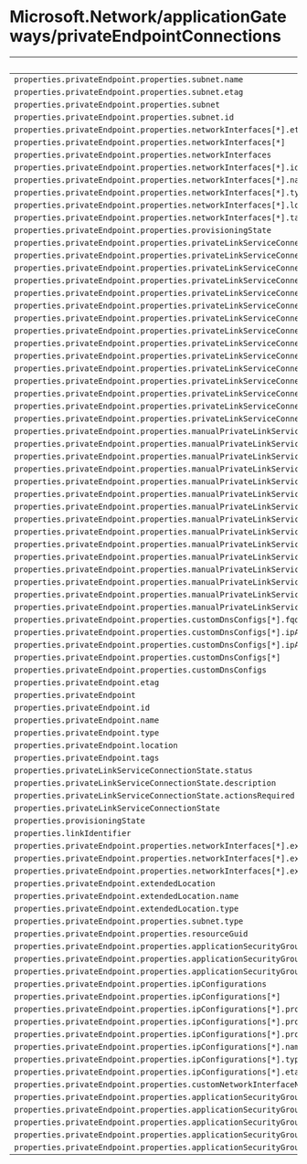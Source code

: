 # Microsoft.Network/applicationGateways/privateEndpointConnections

| Default Path | Alias |
|---|---|
| `properties.privateEndpoint.properties.subnet.name` | `Microsoft.Network/applicationGateways/privateEndpointConnections/privateEndpoint.subnet.name` |
| `properties.privateEndpoint.properties.subnet.etag` | `Microsoft.Network/applicationGateways/privateEndpointConnections/privateEndpoint.subnet.etag` |
| `properties.privateEndpoint.properties.subnet` | `Microsoft.Network/applicationGateways/privateEndpointConnections/privateEndpoint.subnet` |
| `properties.privateEndpoint.properties.subnet.id` | `Microsoft.Network/applicationGateways/privateEndpointConnections/privateEndpoint.subnet.id` |
| `properties.privateEndpoint.properties.networkInterfaces[*].etag` | `Microsoft.Network/applicationGateways/privateEndpointConnections/privateEndpoint.networkInterfaces[*].etag` |
| `properties.privateEndpoint.properties.networkInterfaces[*]` | `Microsoft.Network/applicationGateways/privateEndpointConnections/privateEndpoint.networkInterfaces[*]` |
| `properties.privateEndpoint.properties.networkInterfaces` | `Microsoft.Network/applicationGateways/privateEndpointConnections/privateEndpoint.networkInterfaces` |
| `properties.privateEndpoint.properties.networkInterfaces[*].id` | `Microsoft.Network/applicationGateways/privateEndpointConnections/privateEndpoint.networkInterfaces[*].id` |
| `properties.privateEndpoint.properties.networkInterfaces[*].name` | `Microsoft.Network/applicationGateways/privateEndpointConnections/privateEndpoint.networkInterfaces[*].name` |
| `properties.privateEndpoint.properties.networkInterfaces[*].type` | `Microsoft.Network/applicationGateways/privateEndpointConnections/privateEndpoint.networkInterfaces[*].type` |
| `properties.privateEndpoint.properties.networkInterfaces[*].location` | `Microsoft.Network/applicationGateways/privateEndpointConnections/privateEndpoint.networkInterfaces[*].location` |
| `properties.privateEndpoint.properties.networkInterfaces[*].tags` | `Microsoft.Network/applicationGateways/privateEndpointConnections/privateEndpoint.networkInterfaces[*].tags` |
| `properties.privateEndpoint.properties.provisioningState` | `Microsoft.Network/applicationGateways/privateEndpointConnections/privateEndpoint.provisioningState` |
| `properties.privateEndpoint.properties.privateLinkServiceConnections[*].properties.provisioningState` | `Microsoft.Network/applicationGateways/privateEndpointConnections/privateEndpoint.privateLinkServiceConnections[*].provisioningState` |
| `properties.privateEndpoint.properties.privateLinkServiceConnections[*].properties.privateLinkServiceId` | `Microsoft.Network/applicationGateways/privateEndpointConnections/privateEndpoint.privateLinkServiceConnections[*].privateLinkServiceId` |
| `properties.privateEndpoint.properties.privateLinkServiceConnections[*].properties.groupIds[*]` | `Microsoft.Network/applicationGateways/privateEndpointConnections/privateEndpoint.privateLinkServiceConnections[*].groupIds[*]` |
| `properties.privateEndpoint.properties.privateLinkServiceConnections[*].properties.groupIds` | `Microsoft.Network/applicationGateways/privateEndpointConnections/privateEndpoint.privateLinkServiceConnections[*].groupIds` |
| `properties.privateEndpoint.properties.privateLinkServiceConnections[*].properties.requestMessage` | `Microsoft.Network/applicationGateways/privateEndpointConnections/privateEndpoint.privateLinkServiceConnections[*].requestMessage` |
| `properties.privateEndpoint.properties.privateLinkServiceConnections[*].properties.privateLinkServiceConnectionState.status` | `Microsoft.Network/applicationGateways/privateEndpointConnections/privateEndpoint.privateLinkServiceConnections[*].privateLinkServiceConnectionState.status` |
| `properties.privateEndpoint.properties.privateLinkServiceConnections[*].properties.privateLinkServiceConnectionState.description` | `Microsoft.Network/applicationGateways/privateEndpointConnections/privateEndpoint.privateLinkServiceConnections[*].privateLinkServiceConnectionState.description` |
| `properties.privateEndpoint.properties.privateLinkServiceConnections[*].properties.privateLinkServiceConnectionState.actionsRequired` | `Microsoft.Network/applicationGateways/privateEndpointConnections/privateEndpoint.privateLinkServiceConnections[*].privateLinkServiceConnectionState.actionsRequired` |
| `properties.privateEndpoint.properties.privateLinkServiceConnections[*].properties.privateLinkServiceConnectionState` | `Microsoft.Network/applicationGateways/privateEndpointConnections/privateEndpoint.privateLinkServiceConnections[*].privateLinkServiceConnectionState` |
| `properties.privateEndpoint.properties.privateLinkServiceConnections[*].name` | `Microsoft.Network/applicationGateways/privateEndpointConnections/privateEndpoint.privateLinkServiceConnections[*].name` |
| `properties.privateEndpoint.properties.privateLinkServiceConnections[*].type` | `Microsoft.Network/applicationGateways/privateEndpointConnections/privateEndpoint.privateLinkServiceConnections[*].type` |
| `properties.privateEndpoint.properties.privateLinkServiceConnections[*].etag` | `Microsoft.Network/applicationGateways/privateEndpointConnections/privateEndpoint.privateLinkServiceConnections[*].etag` |
| `properties.privateEndpoint.properties.privateLinkServiceConnections[*]` | `Microsoft.Network/applicationGateways/privateEndpointConnections/privateEndpoint.privateLinkServiceConnections[*]` |
| `properties.privateEndpoint.properties.privateLinkServiceConnections` | `Microsoft.Network/applicationGateways/privateEndpointConnections/privateEndpoint.privateLinkServiceConnections` |
| `properties.privateEndpoint.properties.privateLinkServiceConnections[*].id` | `Microsoft.Network/applicationGateways/privateEndpointConnections/privateEndpoint.privateLinkServiceConnections[*].id` |
| `properties.privateEndpoint.properties.manualPrivateLinkServiceConnections[*].properties.provisioningState` | `Microsoft.Network/applicationGateways/privateEndpointConnections/privateEndpoint.manualPrivateLinkServiceConnections[*].provisioningState` |
| `properties.privateEndpoint.properties.manualPrivateLinkServiceConnections[*].properties.privateLinkServiceId` | `Microsoft.Network/applicationGateways/privateEndpointConnections/privateEndpoint.manualPrivateLinkServiceConnections[*].privateLinkServiceId` |
| `properties.privateEndpoint.properties.manualPrivateLinkServiceConnections[*].properties.groupIds[*]` | `Microsoft.Network/applicationGateways/privateEndpointConnections/privateEndpoint.manualPrivateLinkServiceConnections[*].groupIds[*]` |
| `properties.privateEndpoint.properties.manualPrivateLinkServiceConnections[*].properties.groupIds` | `Microsoft.Network/applicationGateways/privateEndpointConnections/privateEndpoint.manualPrivateLinkServiceConnections[*].groupIds` |
| `properties.privateEndpoint.properties.manualPrivateLinkServiceConnections[*].properties.requestMessage` | `Microsoft.Network/applicationGateways/privateEndpointConnections/privateEndpoint.manualPrivateLinkServiceConnections[*].requestMessage` |
| `properties.privateEndpoint.properties.manualPrivateLinkServiceConnections[*].properties.privateLinkServiceConnectionState.status` | `Microsoft.Network/applicationGateways/privateEndpointConnections/privateEndpoint.manualPrivateLinkServiceConnections[*].privateLinkServiceConnectionState.status` |
| `properties.privateEndpoint.properties.manualPrivateLinkServiceConnections[*].properties.privateLinkServiceConnectionState.description` | `Microsoft.Network/applicationGateways/privateEndpointConnections/privateEndpoint.manualPrivateLinkServiceConnections[*].privateLinkServiceConnectionState.description` |
| `properties.privateEndpoint.properties.manualPrivateLinkServiceConnections[*].properties.privateLinkServiceConnectionState.actionsRequired` | `Microsoft.Network/applicationGateways/privateEndpointConnections/privateEndpoint.manualPrivateLinkServiceConnections[*].privateLinkServiceConnectionState.actionsRequired` |
| `properties.privateEndpoint.properties.manualPrivateLinkServiceConnections[*].properties.privateLinkServiceConnectionState` | `Microsoft.Network/applicationGateways/privateEndpointConnections/privateEndpoint.manualPrivateLinkServiceConnections[*].privateLinkServiceConnectionState` |
| `properties.privateEndpoint.properties.manualPrivateLinkServiceConnections[*].name` | `Microsoft.Network/applicationGateways/privateEndpointConnections/privateEndpoint.manualPrivateLinkServiceConnections[*].name` |
| `properties.privateEndpoint.properties.manualPrivateLinkServiceConnections[*].type` | `Microsoft.Network/applicationGateways/privateEndpointConnections/privateEndpoint.manualPrivateLinkServiceConnections[*].type` |
| `properties.privateEndpoint.properties.manualPrivateLinkServiceConnections[*].etag` | `Microsoft.Network/applicationGateways/privateEndpointConnections/privateEndpoint.manualPrivateLinkServiceConnections[*].etag` |
| `properties.privateEndpoint.properties.manualPrivateLinkServiceConnections[*]` | `Microsoft.Network/applicationGateways/privateEndpointConnections/privateEndpoint.manualPrivateLinkServiceConnections[*]` |
| `properties.privateEndpoint.properties.manualPrivateLinkServiceConnections` | `Microsoft.Network/applicationGateways/privateEndpointConnections/privateEndpoint.manualPrivateLinkServiceConnections` |
| `properties.privateEndpoint.properties.manualPrivateLinkServiceConnections[*].id` | `Microsoft.Network/applicationGateways/privateEndpointConnections/privateEndpoint.manualPrivateLinkServiceConnections[*].id` |
| `properties.privateEndpoint.properties.customDnsConfigs[*].fqdn` | `Microsoft.Network/applicationGateways/privateEndpointConnections/privateEndpoint.customDnsConfigs[*].fqdn` |
| `properties.privateEndpoint.properties.customDnsConfigs[*].ipAddresses[*]` | `Microsoft.Network/applicationGateways/privateEndpointConnections/privateEndpoint.customDnsConfigs[*].ipAddresses[*]` |
| `properties.privateEndpoint.properties.customDnsConfigs[*].ipAddresses` | `Microsoft.Network/applicationGateways/privateEndpointConnections/privateEndpoint.customDnsConfigs[*].ipAddresses` |
| `properties.privateEndpoint.properties.customDnsConfigs[*]` | `Microsoft.Network/applicationGateways/privateEndpointConnections/privateEndpoint.customDnsConfigs[*]` |
| `properties.privateEndpoint.properties.customDnsConfigs` | `Microsoft.Network/applicationGateways/privateEndpointConnections/privateEndpoint.customDnsConfigs` |
| `properties.privateEndpoint.etag` | `Microsoft.Network/applicationGateways/privateEndpointConnections/privateEndpoint.etag` |
| `properties.privateEndpoint` | `Microsoft.Network/applicationGateways/privateEndpointConnections/privateEndpoint` |
| `properties.privateEndpoint.id` | `Microsoft.Network/applicationGateways/privateEndpointConnections/privateEndpoint.id` |
| `properties.privateEndpoint.name` | `Microsoft.Network/applicationGateways/privateEndpointConnections/privateEndpoint.name` |
| `properties.privateEndpoint.type` | `Microsoft.Network/applicationGateways/privateEndpointConnections/privateEndpoint.type` |
| `properties.privateEndpoint.location` | `Microsoft.Network/applicationGateways/privateEndpointConnections/privateEndpoint.location` |
| `properties.privateEndpoint.tags` | `Microsoft.Network/applicationGateways/privateEndpointConnections/privateEndpoint.tags` |
| `properties.privateLinkServiceConnectionState.status` | `Microsoft.Network/applicationGateways/privateEndpointConnections/privateLinkServiceConnectionState.status` |
| `properties.privateLinkServiceConnectionState.description` | `Microsoft.Network/applicationGateways/privateEndpointConnections/privateLinkServiceConnectionState.description` |
| `properties.privateLinkServiceConnectionState.actionsRequired` | `Microsoft.Network/applicationGateways/privateEndpointConnections/privateLinkServiceConnectionState.actionsRequired` |
| `properties.privateLinkServiceConnectionState` | `Microsoft.Network/applicationGateways/privateEndpointConnections/privateLinkServiceConnectionState` |
| `properties.provisioningState` | `Microsoft.Network/applicationGateways/privateEndpointConnections/provisioningState` |
| `properties.linkIdentifier` | `Microsoft.Network/applicationGateways/privateEndpointConnections/linkIdentifier` |
| `properties.privateEndpoint.properties.networkInterfaces[*].extendedLocation` | `Microsoft.Network/applicationGateways/privateEndpointConnections/privateEndpoint.networkInterfaces[*].extendedLocation` |
| `properties.privateEndpoint.properties.networkInterfaces[*].extendedLocation.name` | `Microsoft.Network/applicationGateways/privateEndpointConnections/privateEndpoint.networkInterfaces[*].extendedLocation.name` |
| `properties.privateEndpoint.properties.networkInterfaces[*].extendedLocation.type` | `Microsoft.Network/applicationGateways/privateEndpointConnections/privateEndpoint.networkInterfaces[*].extendedLocation.type` |
| `properties.privateEndpoint.extendedLocation` | `Microsoft.Network/applicationGateways/privateEndpointConnections/privateEndpoint.extendedLocation` |
| `properties.privateEndpoint.extendedLocation.name` | `Microsoft.Network/applicationGateways/privateEndpointConnections/privateEndpoint.extendedLocation.name` |
| `properties.privateEndpoint.extendedLocation.type` | `Microsoft.Network/applicationGateways/privateEndpointConnections/privateEndpoint.extendedLocation.type` |
| `properties.privateEndpoint.properties.subnet.type` | `Microsoft.Network/applicationGateways/privateEndpointConnections/privateEndpoint.subnet.type` |
| `properties.privateEndpoint.properties.resourceGuid` | `Microsoft.Network/applicationGateways/privateEndpointConnections/privateEndpoint.resourceGuid` |
| `properties.privateEndpoint.properties.applicationSecurityGroups` | `Microsoft.Network/applicationGateways/privateEndpointConnections/privateEndpoint.applicationSecurityGroups` |
| `properties.privateEndpoint.properties.applicationSecurityGroups[*]` | `Microsoft.Network/applicationGateways/privateEndpointConnections/privateEndpoint.applicationSecurityGroups[*]` |
| `properties.privateEndpoint.properties.applicationSecurityGroups[*].etag` | `Microsoft.Network/applicationGateways/privateEndpointConnections/privateEndpoint.applicationSecurityGroups[*].etag` |
| `properties.privateEndpoint.properties.ipConfigurations` | `Microsoft.Network/applicationGateways/privateEndpointConnections/privateEndpoint.ipConfigurations` |
| `properties.privateEndpoint.properties.ipConfigurations[*]` | `Microsoft.Network/applicationGateways/privateEndpointConnections/privateEndpoint.ipConfigurations[*]` |
| `properties.privateEndpoint.properties.ipConfigurations[*].properties.groupId` | `Microsoft.Network/applicationGateways/privateEndpointConnections/privateEndpoint.ipConfigurations[*].groupId` |
| `properties.privateEndpoint.properties.ipConfigurations[*].properties.memberName` | `Microsoft.Network/applicationGateways/privateEndpointConnections/privateEndpoint.ipConfigurations[*].memberName` |
| `properties.privateEndpoint.properties.ipConfigurations[*].properties.privateIPAddress` | `Microsoft.Network/applicationGateways/privateEndpointConnections/privateEndpoint.ipConfigurations[*].privateIPAddress` |
| `properties.privateEndpoint.properties.ipConfigurations[*].name` | `Microsoft.Network/applicationGateways/privateEndpointConnections/privateEndpoint.ipConfigurations[*].name` |
| `properties.privateEndpoint.properties.ipConfigurations[*].type` | `Microsoft.Network/applicationGateways/privateEndpointConnections/privateEndpoint.ipConfigurations[*].type` |
| `properties.privateEndpoint.properties.ipConfigurations[*].etag` | `Microsoft.Network/applicationGateways/privateEndpointConnections/privateEndpoint.ipConfigurations[*].etag` |
| `properties.privateEndpoint.properties.customNetworkInterfaceName` | `Microsoft.Network/applicationGateways/privateEndpointConnections/privateEndpoint.customNetworkInterfaceName` |
| `properties.privateEndpoint.properties.applicationSecurityGroups[*].id` | `Microsoft.Network/applicationGateways/privateEndpointConnections/privateEndpoint.applicationSecurityGroups[*].id` |
| `properties.privateEndpoint.properties.applicationSecurityGroups[*].name` | `Microsoft.Network/applicationGateways/privateEndpointConnections/privateEndpoint.applicationSecurityGroups[*].name` |
| `properties.privateEndpoint.properties.applicationSecurityGroups[*].type` | `Microsoft.Network/applicationGateways/privateEndpointConnections/privateEndpoint.applicationSecurityGroups[*].type` |
| `properties.privateEndpoint.properties.applicationSecurityGroups[*].location` | `Microsoft.Network/applicationGateways/privateEndpointConnections/privateEndpoint.applicationSecurityGroups[*].location` |
| `properties.privateEndpoint.properties.applicationSecurityGroups[*].tags` | `Microsoft.Network/applicationGateways/privateEndpointConnections/privateEndpoint.applicationSecurityGroups[*].tags` |

